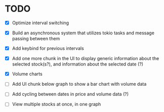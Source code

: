 # TODO

- [x] Optimize interval switching
- [x] Build an asynchronous system that utilizes tokio tasks and message passing between them
- [x] Add keybind for previous intervals
- [x] Add one more chunk in the UI to display generic information about the selected stock(s?), and information about the selected date (?)
- [x] Volume charts

- [ ] Add UI chunk below graph to show a bar chart with volume data
- [ ] Add cycling between dates in price and volume data (?)
- [ ] View multiple stocks at once, in one graph

